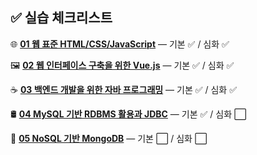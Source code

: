 ## ✅ 실습 체크리스트

🌐 [**01 웹 표준 HTML/CSS/JavaScript**](./html,css) — 기본 ✅ / 심화 ✅

🖼️ [**02 웹 인터페이스 구축을 위한 Vue.js**](./vue) — 기본 ✅ / 심화 ✅

☕ [**03 백엔드 개발을 위한 자바 프로그래밍**](./java) — 기본 ✅ / 심화 ✅

🛢️ [**04 MySQL 기반 RDBMS 활용과 JDBC**](./db) — 기본 ✅ / 심화 ⬜

🍃 [**05 NoSQL 기반 MongoDB**](./db) — 기본 ⬜ / 심화 ⬜
